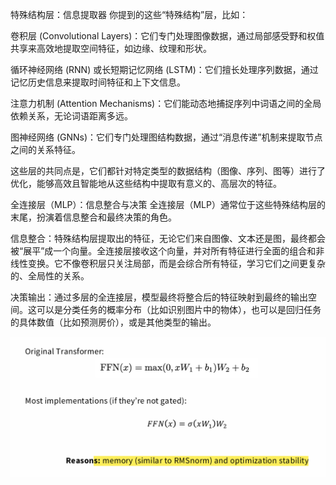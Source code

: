 特殊结构层：信息提取器
你提到的这些“特殊结构”层，比如：

卷积层 (Convolutional Layers)：它们专门处理图像数据，通过局部感受野和权值共享来高效地提取空间特征，如边缘、纹理和形状。

循环神经网络 (RNN) 或长短期记忆网络 (LSTM)：它们擅长处理序列数据，通过记忆历史信息来提取时间特征和上下文信息。

注意力机制 (Attention Mechanisms)：它们能动态地捕捉序列中词语之间的全局依赖关系，无论词语距离多远。

图神经网络 (GNNs)：它们专门处理图结构数据，通过“消息传递”机制来提取节点之间的关系特征。

这些层的共同点是，它们都针对特定类型的数据结构（图像、序列、图等）进行了优化，能够高效且智能地从这些结构中提取有意义的、高层次的特征。

全连接层（MLP）：信息整合与决策
全连接层（MLP）通常位于这些特殊结构层的末尾，扮演着信息整合和最终决策的角色。

信息整合：特殊结构层提取出的特征，无论它们来自图像、文本还是图，最终都会被“展平”成一个向量。全连接层接收这个向量，并对所有特征进行全面的组合和非线性变换。它不像卷积层只关注局部，而是会综合所有特征，学习它们之间更复杂的、全局性的关系。

决策输出：通过多层的全连接层，模型最终将整合后的特征映射到最终的输出空间。这可以是分类任务的概率分布（比如识别图片中的物体），也可以是回归任务的具体数值（比如预测房价），或是其他类型的输出。

![alt text](6e552d55-1675-455c-9315-b60ec273e13a.png)